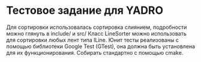 # Тестовое задание для YADRO

Для сортировки использовалась сортировка слиянием, подробности можно глянуть в include/ и src/
Класс LineSorter можно использовать для сортировки любых лент типа ILine. Юнит тесты реализованы с помощью библиотеки Google Test (GTest), она должна быть установлена для их функционирования. Собирать стандартно с помощью cmake. 